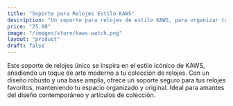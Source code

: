 ```yaml
---
title: "Soporte para Relojes Estilo KAWS"
description: "Un soporte para relojes de estilo KAWS, para organizar tus relojes con un toque artístico."
price: "25.00"
image: "/images/store/kaws-watch.png"
layout: "product"
draft: false
---
```

Este soporte de relojes único se inspira en el estilo icónico de KAWS, añadiendo un toque de arte moderno a tu colección de relojes. Con un diseño robusto y una base amplia, ofrece un soporte seguro para tus relojes favoritos, manteniendo tu espacio organizado y original. Ideal para amantes del diseño contemporáneo y artículos de colección.
